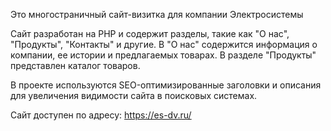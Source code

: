 Это многостраничный сайт-визитка для компании Электросистемы

Сайт разработан на PHP и содержит разделы, такие как "О нас", "Продукты", "Контакты" и другие. В "О нас" содержится информация о компании, ее истории и предлагаемых товарах. В разделе "Продукты" представлен каталог товаров.

В проекте используются SEO-оптимизированные заголовки и описания для увеличения видимости сайта в поисковых системах.

Сайт доступен по адресу: https://es-dv.ru/
